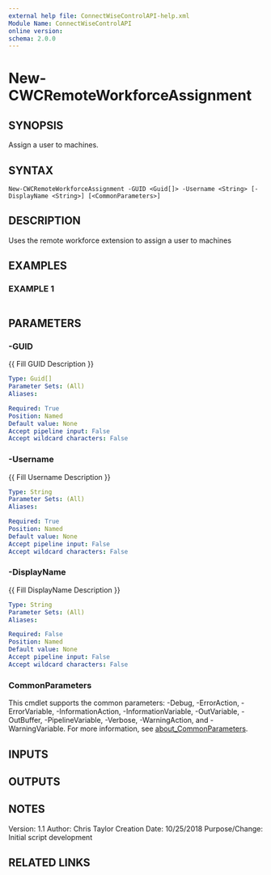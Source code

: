```yaml
---
external help file: ConnectWiseControlAPI-help.xml
Module Name: ConnectWiseControlAPI
online version:
schema: 2.0.0
---
```


# New-CWCRemoteWorkforceAssignment

## SYNOPSIS
Assign a user to machines.

## SYNTAX

```
New-CWCRemoteWorkforceAssignment -GUID <Guid[]> -Username <String> [-DisplayName <String>] [<CommonParameters>]
```

## DESCRIPTION
Uses the remote workforce extension to assign a user to machines

## EXAMPLES

### EXAMPLE 1
```

```

## PARAMETERS

### -GUID
{{ Fill GUID Description }}

```yaml
Type: Guid[]
Parameter Sets: (All)
Aliases:

Required: True
Position: Named
Default value: None
Accept pipeline input: False
Accept wildcard characters: False
```

### -Username
{{ Fill Username Description }}

```yaml
Type: String
Parameter Sets: (All)
Aliases:

Required: True
Position: Named
Default value: None
Accept pipeline input: False
Accept wildcard characters: False
```

### -DisplayName
{{ Fill DisplayName Description }}

```yaml
Type: String
Parameter Sets: (All)
Aliases:

Required: False
Position: Named
Default value: None
Accept pipeline input: False
Accept wildcard characters: False
```

### CommonParameters
This cmdlet supports the common parameters: -Debug, -ErrorAction, -ErrorVariable, -InformationAction, -InformationVariable, -OutVariable, -OutBuffer, -PipelineVariable, -Verbose, -WarningAction, and -WarningVariable. For more information, see [about_CommonParameters](http://go.microsoft.com/fwlink/?LinkID=113216).

## INPUTS

## OUTPUTS

## NOTES
Version:        1.1 Author:         Chris Taylor Creation Date:  10/25/2018 Purpose/Change: Initial script development

## RELATED LINKS
